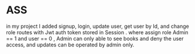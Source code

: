 # ASS

in my project I added signup, login, update user, get user by Id, and change role routes with Jwt auth token stored in Session .
where assign role Admin == 1 and user == 0 , Admin can only able to see books and deny the user access, and updates can be operated by admin only. 
